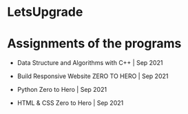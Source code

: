 # LetsUpgrade

# Assignments of the programs

- Data Structure and Algorithms with C++ | Sep 2021

- Build Responsive Website ZERO TO HERO | Sep 2021

- Python Zero to Hero | Sep 2021

- HTML & CSS Zero to Hero | Sep 2021


